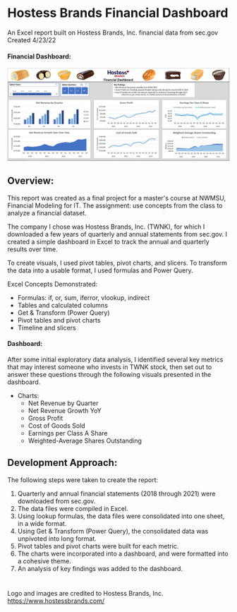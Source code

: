 # Hostess Brands Financial Dashboard
An Excel report built on Hostess Brands, Inc. financial data from sec.gov  
Created 4/23/22  

#### Financial Dashboard:  
![Dashboard](supporting_files/Dashboard_screenshot.png)  

## Overview:
This report was created as a final project for a master's course at NWMSU, Financial Modeling for IT. The assignment: use concepts from the class to analyze a financial dataset.   
  
The company I chose was Hostess Brands, Inc. (TWNK), for which I downloaded a few years of quarterly and annual statements from sec.gov. I created a simple dashboard in Excel to track the annual and quarterly results over time. 

To create visuals, I used pivot tables, pivot charts, and slicers. To transform the data into a usable format, I used formulas and Power Query.

Excel Concepts Demonstrated: 
 - Formulas: if, or, sum, iferror, vlookup, indirect
 - Tables and calculated columns
 - Get & Transform (Power Query)
 - Pivot tables and pivot charts
 - Timeline and slicers

#### Dashboard:
After some initial exploratory data analysis, I identified several key metrics that may interest someone who invests in TWNK stock, then set out to answer these questions through the following visuals presented in the dashboard. 

- Charts:  
    - Net Revenue by Quarter
    - Net Revenue Growth YoY
    - Gross Profit
    - Cost of Goods Sold
    - Earnings per Class A Share
    - Weighted-Average Shares Outstanding 

## Development Approach:
The following steps were taken to create the report:
    
1. Quarterly and annual financial statements (2018 through 2021) were downloaded from sec.gov.
2. The data files were compiled in Excel.
3. Using lookup formulas, the data files were consolidated into one sheet, in a wide format.
4. Using Get & Transform (Power Query), the consolidated data was unpivoted into long format.
5. Pivot tables and pivot charts were built for each metric.
6. The charts were incorporated into a dashboard, and were formatted into a cohesive theme.
7. An analysis of key findings was added to the dashboard.
   
      
#    
Logo and images are credited to Hostess Brands, Inc.  
https://www.hostessbrands.com/  



